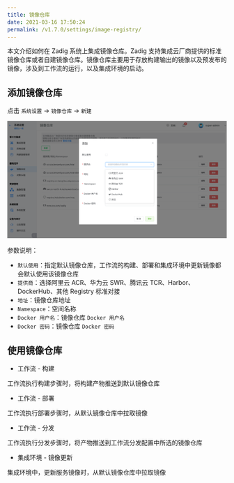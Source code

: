 ```yaml
---
title: 镜像仓库
date: 2021-03-16 17:50:24
permalink: /v1.7.0/settings/image-registry/
---
```


本文介绍如何在 Zadig 系统上集成镜像仓库。Zadig 支持集成云厂商提供的标准镜像仓库或者自建镜像仓库。镜像仓库主要用于存放构建输出的镜像以及预发布的镜像，涉及到工作流的运行，以及集成环境的启动。

## 添加镜像仓库

点击 `系统设置` -> `镜像仓库` -> `新建`

![reg](./_images/reg_add.png)

参数说明：

- `默认使用`：指定默认镜像仓库，工作流的构建、部署和集成环境中更新镜像都会默认使用该镜像仓库
- `提供商`：选择阿里云 ACR、华为云 SWR、腾讯云 TCR、Harbor、DockerHub、其他 Registry 标准对接
- `地址`：镜像仓库地址
- `Namespace`：空间名称
- `Docker 用户名`：镜像仓库 `Docker 用户名`
- `Docker 密码`：镜像仓库 `Docker 密码`

## 使用镜像仓库

- 工作流 - 构建

工作流执行构建步骤时，将构建产物推送到默认镜像仓库

- 工作流 - 部署

工作流执行部署步骤时，从默认镜像仓库中拉取镜像

- 工作流 - 分发

工作流执行分发步骤时，将产物推送到工作流分发配置中所选的镜像仓库

- 集成环境 - 镜像更新

集成环境中，更新服务镜像时，从默认镜像仓库中拉取镜像